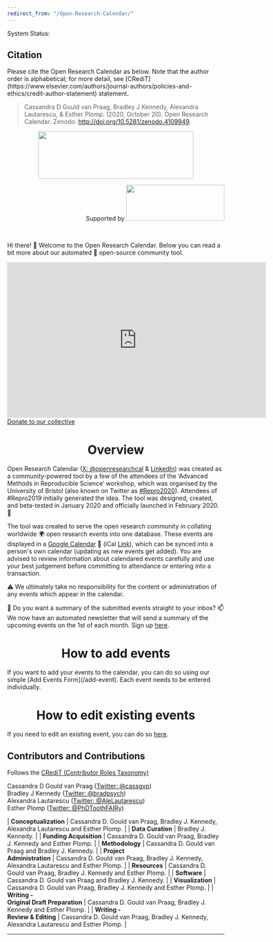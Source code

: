 ```yaml
---
redirect_from: "/Open-Research-Calendar/"
---
```

<head>
  <!-- Required for IE11 Only -->
  <script src="https://cdnjs.cloudflare.com/polyfill/v3/polyfill.min.js"></script>

  <!-- Standard dependencies -->
  <script src="https://unpkg.com/@webcomponents/webcomponentsjs@2.1.3/webcomponents-bundle.js"></script>
  <script src="https://unpkg.com/@statuspage/status-widget/dist/index.js"></script>
</head>

<div id="status-widget-container"></div>
<p>System Status: <statuspage-widget src="https://openresearchcalendar.statuspage.io"></statuspage-widget></p>

<div id='citation'></div>
<h2><strong>Citation</strong></h2>  
Please cite the Open Research Calendar as below. Note that the author order is alphabetical; for more detail, see [CRediT](https://www.elsevier.com/authors/journal-authors/policies-and-ethics/credit-author-statement) statement.  

> Cassandra D Gould van Praag, Bradley J Kennedy, Alexandra Lautarescu, & Esther Plomp. (2020, October 20). Open Research Calendar. Zenodo. <http://doi.org/10.5281/zenodo.4109949>.  
 
<p><img style="display: block; margin-left: auto; margin-right: auto;" src="https://raw.githubusercontent.com/openresearchcalendar/openresearchcalendar.github.io/master/Documents/Images/logo_wide-cropped.png" alt="" width="360" height="110" /></p>
<p style="text-align: right;"><span class="site-footer-owner">Supported by&nbsp;<a title="UK Reproducibility Network" href="https://www.ukrn.org/" target="_blank" rel="noopener"><img src="https://cpb-eu-w2.wpmucdn.com/blogs.bristol.ac.uk/dist/b/631/files/2020/09/UKRN-Logo-150-extra2.png" alt="" width="228" height="83" /></a></span></p>
<p>&nbsp;</p>

Hi there! :wave: Welcome to the Open Research Calendar. Below you can read a bit more about our automated :robot: open-source community tool.  

<div id="content-desktop"><iframe width="600" height="360" src="https://datastudio.google.com/embed/reporting/cbefe1ef-80b5-46db-a7c5-62b0e59b2ff7/page/HWJOC" frameborder="0" style="border:0; display: block;margin: auto;" allowfullscreen></iframe></div>

<!--Button-->
<div class="text-center">
  <a href="http://openresearchcalendar.org/metrics" target="_blank" class="button-77" role="button"><i class="fa fa-external-link"></i> Donate to our collective</a>  
</div>


<h1 style="text-align: center;"><strong>Overview</strong></h1>

Open Research Calendar ([X: @openresearchcal](https://twitter.com/OpenResearchCal) & [LinkedIn](https://www.linkedin.com/company/104698896/)) was created as a community-powered tool by a few of the attendees of the ‘Advanced Methods in Reproducible Science’ workshop, which was organised by the University of Bristol (also known on Twitter as [#Repro2020](https://twitter.com/search?q=%23Repro2020)). Attendees of #Repro2019 initially generated the idea. The tool was designed, created, and beta-tested in January 2020 and officially launched in February 2020. :tada:

The tool was created to serve the open research community in collating worldwide :earth_africa: open research events into one database. These events are displayed in a [Google Calendar](/calendar) :calendar: (iCal [Link](https://calendar.google.com/calendar/ical/openresearchcalendar%40gmail.com/public/basic.ics)), which can be synced into a person's own calendar (updating as new events get added). You are advised to review information about calendared events carefully and use your best judgement before committing to attendance or entering into a transaction.

:warning: We ultimately take no responsibility for the content or administration of any events which appear in the calendar.

:email: Do you want a summary of the submitted events straight to your inbox? :mailbox: We now have an automated newsletter that will send a summary of the upcoming events on the 1st of each month. Sign up [here](/email-subscribe).  

<h1 style="text-align: center;"><strong>How to add events</strong></h1>
If you want to add your events to the calendar, you can do so using our simple [Add Events Form](/add-event). Each event needs to be entered individually.

<h1 style="text-align: center;"><strong>How to edit existing events</strong></h1>

If you need to edit an existing event, you can do so [here](/edit-event).

<div id='contributors'></div>
<h2><strong>Contributors and Contributions</strong></h2>  

Follows the [CRediT (Contributor Roles Taxonomy)](https://www.elsevier.com/authors/journal-authors/policies-and-ethics/credit-author-statement)

Cassandra D Gould van Praag ([Twitter: @cassgvp](https://twitter.com/cassgvp))  
Bradley J Kennedy ([Twitter: @bradpsych](https://twitter.com/bradpsych))  
Alexandra Lautarescu ([Twitter: @AleLautarescu](https://twitter.com/AleLautarescu))  
Esther Plomp ([Twitter: @PhDToothFAIRy](https://twitter.com/PhDToothFAIRy))  

| **Conceptualization** | Cassandra D. Gould van Praag, Bradley J. Kennedy, Alexandra Lautarescu and Esther Plomp. |
| **Data Curation** | Bradley J. Kennedy. |
| **Funding Acquisition** | Cassandra D. Gould van Praag, Bradley J. Kennedy and Esther Plomp. |
| **Methodology** | Cassandra D. Gould van Praag and Bradley J. Kennedy. |
| **Project <br />Administration** | Cassandra D. Gould van Praag, Bradley J. Kennedy, Alexandra Lautarescu and Esther Plomp. |
| **Resources** | Cassandra D. Gould van Praag, Bradley J. Kennedy and Esther Plomp. |
| **Software** | Cassandra D. Gould van Praag and Bradley J. Kennedy. |
| **Visualization** | Cassandra D. Gould van Praag, Bradley J. Kennedy and Esther Plomp. |
| **Writing -<br /> Original Draft Preparation** | Cassandra D. Gould van Praag, Bradley J. Kennedy and Esther Plomp. |
| **Writing -<br /> Review & Editing** | Cassandra D. Gould van Praag, Bradley J. Kennedy, Alexandra Lautarescu and Esther Plomp. |

<hr />

<script src="https://openresearchcalendar.statuspage.io/embed/script.js"></script>